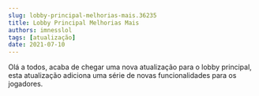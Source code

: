 ```yaml
---
slug: lobby-principal-melhorias-mais.36235
title: Lobby Principal Melhorias Mais
authors: imnesslol
tags: [atualização]
date: 2021-07-10
---
```


Olá a todos, acaba de chegar uma nova atualização para o lobby principal, esta atualização adiciona uma série de novas funcionalidades para os jogadores.